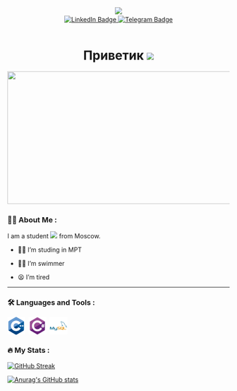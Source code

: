 <div id="header" align="center">
  <img src="https://media.giphy.com/media/zOvBKUUEERdNm/giphy.gif" width="100"/>
</div>


<div id="badges" align="center">
  <a href="https://vk.com/pasha_v0r0byev">
    <img src="https://img.shields.io/badge/LinkedIn-blue?style=for-the-badge&logo=linkedin&logoColor=white" alt="LinkedIn Badge"/>
  </a>
  <a href="https://t.me/Paveel">
    <img src="https://img.shields.io/badge/Telegram-blue?style=for-the-badge&logo=telegram&logoColor=white" alt="Telegram Badge"/>
  </a>
</div>

<div id="viewprof" align="center">
  <img src="https://komarev.com/ghpvc/?username= PlemyanikKlopova&style=flat-square&color=blue" alt=""/>
</div>

<div id="heythere" align="center">
  <h1>
  Приветик
  <img src="https://media.giphy.com/media/hvRJCLFzcasrR4ia7z/giphy.gif" width="30px"/>
</h1>
</div>

<div align="center">
  <img src="https://media.giphy.com/media/qgQUggAC3Pfv687qPC/giphy.gif" width="600" height="300"/>
</div>

### :woman_technologist: About Me :

I am a student <img src="https://media.giphy.com/media/WUlplcMpOCEmTGBtBW/giphy.gif" width="30"> from Moscow.

- :student: I’m studing in MPT

- :swimming_man: I’m swimmer

- :tired_face: I’m tired

---
### :hammer_and_wrench: Languages and Tools :
<div>
  <img src="https://github.com/devicons/devicon/blob/master/icons/cplusplus/cplusplus-original.svg" title="C++" alt="C++" width="40" height="40"/>&nbsp;
  <img src="https://github.com/devicons/devicon/blob/master/icons/csharp/csharp-original.svg" title="C#" alt="C#" width="40" height="40"/>&nbsp;
  <img src="https://github.com/devicons/devicon/blob/master/icons/mysql/mysql-original-wordmark.svg" title="MySQL"  alt="MySQL" width="40" height="40"/>&nbsp;
</div>

### :fire: My Stats :
[![GitHub Streak](http://github-readme-streak-stats.herokuapp.com?user=PlemyanikKlopova&theme=dark&background=000000)](https://git.io/streak-stats)

[![Anurag's GitHub stats](https://github-readme-stats.vercel.app/api?username=PlrmyanikKlopova)](https://github.com/rompersStomper/github-readme-stats)
